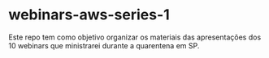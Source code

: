 # webinars-aws-series-1
Este repo tem como objetivo organizar os materiais das apresentações dos 10 webinars que ministrarei durante a quarentena em SP.
